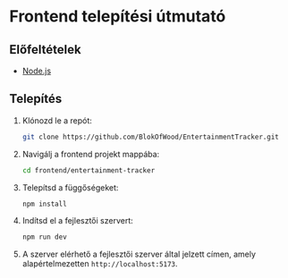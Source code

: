 # Frontend telepítési útmutató

## Előfeltételek
- [Node.js](https://nodejs.org/en)

## Telepítés
1. Klónozd le a repót:
    ```bash
    git clone https://github.com/BlokOfWood/EntertainmentTracker.git
    ```
2. Navigálj a frontend projekt mappába:
    ```bash
    cd frontend/entertainment-tracker
    ```
3. Telepítsd a függőségeket:
    ```bash
    npm install
    ```
4. Indítsd el a fejlesztői szervert:
    ```bash
    npm run dev
    ```
5. A szerver elérhető a fejlesztői szerver által jelzett címen, amely alapértelmezetten `http://localhost:5173`.
